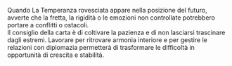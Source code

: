 Quando La Temperanza rovesciata appare nella posizione del futuro, avverte che la fretta, la rigidità o le emozioni non controllate potrebbero portare a conflitti o ostacoli.  
Il consiglio della carta è di coltivare la pazienza e di non lasciarsi trascinare dagli estremi. Lavorare per ritrovare armonia interiore e per gestire le relazioni con diplomazia permetterà di trasformare le difficoltà in opportunità di crescita e stabilità.
